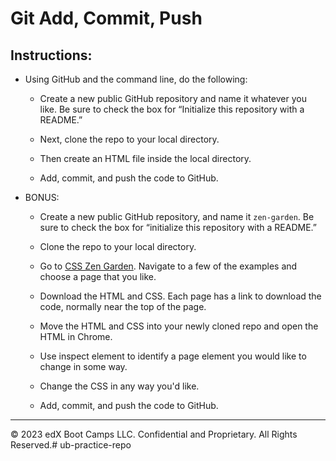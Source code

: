 # Git Add, Commit, Push

## Instructions:

* Using GitHub and the command line, do the following:

  * Create a new public GitHub repository and name it whatever you like. Be sure to check the box for “Initialize this repository with a README.”

  * Next, clone the repo to your local directory.

  * Then create an HTML file inside the local directory.

  * Add, commit, and push the code to GitHub.

* BONUS:

  * Create a new public GitHub repository, and name it `zen-garden`. Be sure to check the box for “initialize this repository with a README.”

  * Clone the repo to your local directory.

  * Go to [CSS Zen Garden](http://www.csszengarden.com/). Navigate to a few of the examples and choose a page that you like.

  * Download the HTML and CSS. Each page has a link to download the code, normally near the top of the page.

  * Move the HTML and CSS into your newly cloned repo and open the HTML in Chrome. 

  * Use inspect element to identify a page element you would like to change in some way.

  * Change the CSS in any way you'd like.

  * Add, commit, and push the code to GitHub.

---

© 2023 edX Boot Camps LLC. Confidential and Proprietary. All Rights Reserved.# ub-practice-repo
